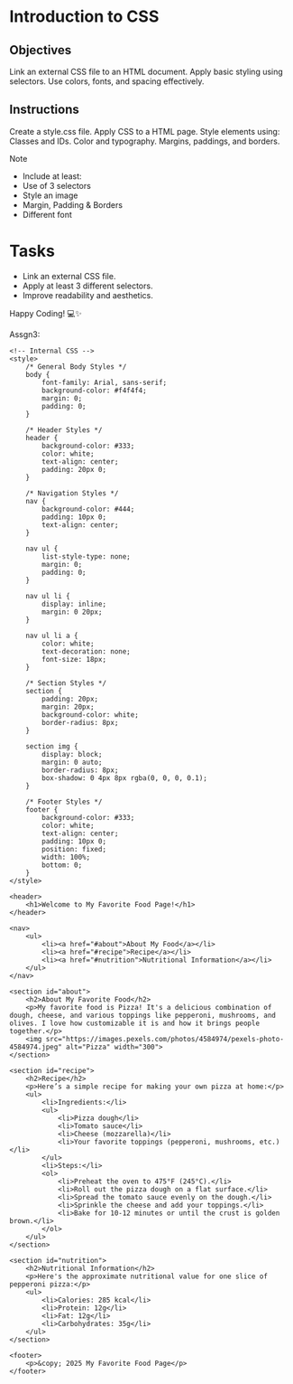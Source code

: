 # Introduction to CSS

## Objectives
Link an external CSS file to an HTML document.
Apply basic styling using selectors.
Use colors, fonts, and spacing effectively.

## Instructions

Create a style.css file.
Apply CSS to a HTML page.
Style elements using:
Classes and IDs.
Color and typography.
Margins, paddings, and borders.

>[!NOTE]
>  - Include at least:
>  - Use of 3 selectors
>  - Style an image
>  - Margin, Padding & Borders
>  - Different font

# Tasks
 - Link an external CSS file.
 - Apply at least 3 different selectors.
 - Improve readability and aesthetics.

Happy Coding! 💻✨

Assgn3:
<!DOCTYPE html>
<html lang="en">
<head>
    <meta charset="UTF-8">
    <meta name="viewport" content="width=device-width, initial-scale=1.0">
    <title>My Favorite Food</title>
    
    <!-- Internal CSS -->
    <style>
        /* General Body Styles */
        body {
            font-family: Arial, sans-serif;
            background-color: #f4f4f4;
            margin: 0;
            padding: 0;
        }

        /* Header Styles */
        header {
            background-color: #333;
            color: white;
            text-align: center;
            padding: 20px 0;
        }

        /* Navigation Styles */
        nav {
            background-color: #444;
            padding: 10px 0;
            text-align: center;
        }

        nav ul {
            list-style-type: none;
            margin: 0;
            padding: 0;
        }

        nav ul li {
            display: inline;
            margin: 0 20px;
        }

        nav ul li a {
            color: white;
            text-decoration: none;
            font-size: 18px;
        }

        /* Section Styles */
        section {
            padding: 20px;
            margin: 20px;
            background-color: white;
            border-radius: 8px;
        }

        section img {
            display: block;
            margin: 0 auto;
            border-radius: 8px;
            box-shadow: 0 4px 8px rgba(0, 0, 0, 0.1);
        }

        /* Footer Styles */
        footer {
            background-color: #333;
            color: white;
            text-align: center;
            padding: 10px 0;
            position: fixed;
            width: 100%;
            bottom: 0;
        }
    </style>
</head>
<body>

    <header>
        <h1>Welcome to My Favorite Food Page!</h1>
    </header>

    <nav>
        <ul>
            <li><a href="#about">About My Food</a></li>
            <li><a href="#recipe">Recipe</a></li>
            <li><a href="#nutrition">Nutritional Information</a></li>
        </ul>
    </nav>

    <section id="about">
        <h2>About My Favorite Food</h2>
        <p>My favorite food is Pizza! It's a delicious combination of dough, cheese, and various toppings like pepperoni, mushrooms, and olives. I love how customizable it is and how it brings people together.</p>
        <img src="https://images.pexels.com/photos/4584974/pexels-photo-4584974.jpeg" alt="Pizza" width="300">
    </section>

    <section id="recipe">
        <h2>Recipe</h2>
        <p>Here’s a simple recipe for making your own pizza at home:</p>
        <ul>
            <li>Ingredients:</li>
            <ul>
                <li>Pizza dough</li>
                <li>Tomato sauce</li>
                <li>Cheese (mozzarella)</li>
                <li>Your favorite toppings (pepperoni, mushrooms, etc.)</li>
            </ul>
            <li>Steps:</li>
            <ol>
                <li>Preheat the oven to 475°F (245°C).</li>
                <li>Roll out the pizza dough on a flat surface.</li>
                <li>Spread the tomato sauce evenly on the dough.</li>
                <li>Sprinkle the cheese and add your toppings.</li>
                <li>Bake for 10-12 minutes or until the crust is golden brown.</li>
            </ol>
        </ul>
    </section>

    <section id="nutrition">
        <h2>Nutritional Information</h2>
        <p>Here's the approximate nutritional value for one slice of pepperoni pizza:</p>
        <ul>
            <li>Calories: 285 kcal</li>
            <li>Protein: 12g</li>
            <li>Fat: 12g</li>
            <li>Carbohydrates: 35g</li>
        </ul>
    </section>

    <footer>
        <p>&copy; 2025 My Favorite Food Page</p>
    </footer>

</body>
</html>

